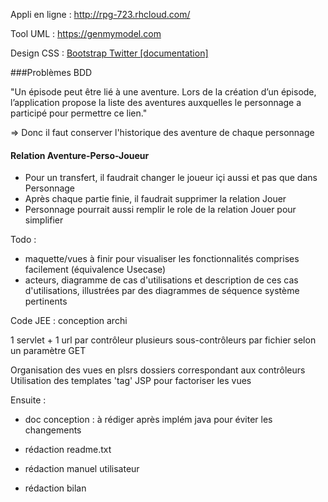 Appli en ligne : http://rpg-723.rhcloud.com/

Tool UML : https://genmymodel.com

Design CSS : [Bootstrap Twitter [documentation]](http://getbootstrap.com/)


###Problèmes BDD

"Un épisode peut être lié à une aventure. Lors de la création d’un épisode, l’application propose la liste des aventures auxquelles le personnage a participé pour permettre ce lien."

=> Donc il faut conserver l'historique des aventure de chaque personnage


#### Relation Aventure-Perso-Joueur
- Pour un transfert, il faudrait changer le joueur içi aussi et pas que dans Personnage
- Après chaque partie finie, il faudrait supprimer la relation Jouer
- Personnage pourrait aussi remplir le role de la relation Jouer pour simplifier




Todo :

- maquette/vues à finir pour visualiser les fonctionnalités comprises facilement (équivalence Usecase)
- acteurs, diagramme de cas d'utilisations et description de ces cas d'utilisations, illustrées par des diagrammes de séquence système pertinents

Code JEE : conception archi

1 servlet + 1 url par contrôleur
	plusieurs sous-contrôleurs par fichier selon un paramètre GET

Organisation des vues en plsrs dossiers correspondant aux contrôleurs
Utilisation des templates 'tag' JSP pour factoriser les vues


Ensuite :

- doc conception : à rédiger après implém java pour éviter les changements

- rédaction readme.txt
- rédaction manuel utilisateur
- rédaction bilan
